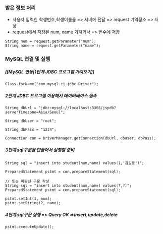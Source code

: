 ### 받은 정보 처리
- 사용자 입력한 학생번호,학생이름을 => 서버에 전달 => request 기억장소 => 저장
- request에서 저장된 num, name 가져와서 => 변수에 저장

```
String num = request.getParameter("num");
String name = request.getParameter("name");
```
### MySQL 연결 및 실행
##### [[MySQL 연동|1단계 JDBC 프로그램 가져오기]]

```
Class.forName("com.mysql.cj.jdbc.Driver");
```

##### 2단계 JDBC 프로그램 이용해서 데이터베이스 접속

```
String dbUrl = "jdbc:mysql://localhost:3306/jspdb?serverTimezone=Asia/Seoul";

String dbUser = "root";

String dbPass = "1234";

Connection con = DriverManager.getConnection(dbUrl, dbUser, dbPass);
```

##### 3단계 sql구문을 만들어서 실행할 준비

```
String sql = "insert into student(num,name) values(1,'김길동')";

PreparedStatement pstmt = con.prepareStatement(sql);

// 또는 미완선 구문 작성
String sql = "insert into student(num,name) values(?,?)";
PreparedStatement pstmt = con.prepareStatement(sql);

pstmt.setInt(1, num);
pstmt.setString(2, name);

```

##### 4단계 sql구문 실행 => Query OK =>insert,update,delete

```
pstmt.executeUpdate();
```